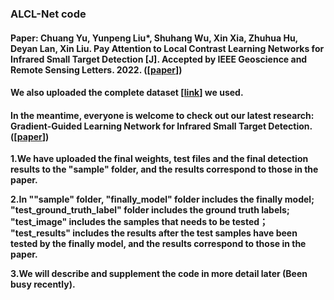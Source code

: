 ### ALCL-Net code   
#### Paper: **Chuang Yu**, Yunpeng Liu*, Shuhang Wu, Xin Xia, Zhuhua Hu, Deyan Lan, Xin Liu. Pay Attention to Local Contrast Learning Networks for Infrared Small Target Detection [J]. Accepted by IEEE Geoscience and Remote Sensing Letters. 2022. ([[paper](https://ieeexplore.ieee.org/document/9785618)])  

#### We also uploaded the complete dataset [[link](https://github.com/YuChuang1205/SIRST-dataset-MLCL-Net-version)] we used.  

#### In the meantime, everyone is welcome to check out our latest research: Gradient-Guided Learning Network for Infrared Small Target Detection. ([[paper](https://ieeexplore.ieee.org/abstract/document/10230271)])   

**1.We have uploaded the final weights, test files and the final detection results to the "sample" folder, and the results correspond to those in the paper.**     

**2.In ""sample" folder, "finally_model" folder includes the finally model; "test_ground_truth_label" folder includes the ground truth labels; "test_image" includes the samples that needs to be tested； "test_results" includes the results after the test samples have been tested by the finally model, and the results correspond to those in the paper.**

**3.We will describe and supplement the code in more detail later (Been busy recently).**
